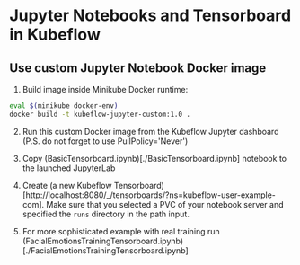 # Jupyter Notebooks and Tensorboard in Kubeflow

## Use custom Jupyter Notebook Docker image

1. Build image inside Minikube Docker runtime:

```bash
eval $(minikube docker-env)
docker build -t kubeflow-jupyter-custom:1.0 .
```

2. Run this custom Docker image from the Kubeflow Jupyter dashboard (P.S. do not forget to use PullPolicy='Never')

3. Copy (BasicTensorboard.ipynb)[./BasicTensorboard.ipynb] notebook to the launched JupyterLab

4. Create (a new Kubeflow Tensorboard)[http://localhost:8080/_/tensorboards/?ns=kubeflow-user-example-com]. Make sure that you selected a PVC of your notebook server and specified the `runs` directory in the path input.

5. For more sophisticated example with real training run (FacialEmotionsTrainingTensorboard.ipynb)[./FacialEmotionsTrainingTensorboard.ipynb]
